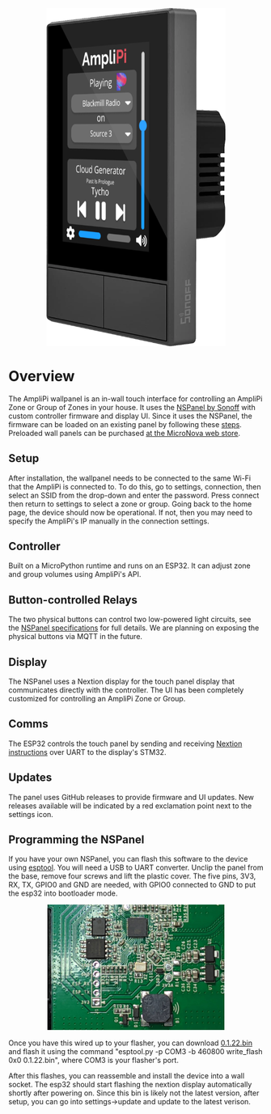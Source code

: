 <p align="center">
  <img alt="Wallpanel with homepage"
      src="images/home_page_on_display_transparent.png" width="354">
  </img>
</p>

# Overview
The AmpliPi wallpanel is an in-wall touch interface for controlling an AmpliPi Zone or Group of Zones in your house. It uses the [NSPanel by Sonoff](https://sonoff.tech/product/smart-wall-swtich/nspanel) with custom controller firmware and display UI. Since it uses the NSPanel, the firmware can be loaded on an existing panel by following these [steps](#programming-the-nspanel). Preloaded wall panels can be purchased [at the MicroNova web store](https://www.micro-nova.com/amplipi/store/amplipi-in-wall-wifi-touchscreen-controller-with-integrated-2-device-switch).

## Setup
After installation, the wallpanel needs to be connected to the same Wi-Fi that the AmpliPi is connected to. To do this, go to settings, connection, then select an SSID from the drop-down and enter the password. Press connect then return to settings to select a zone or group. Going back to the home page, the device should now be operational. If not, then you may need to specify the AmpliPi's IP manually in the connection settings. 

## Controller
Built on a MicroPython runtime and runs on an ESP32. It can adjust zone and group volumes using AmpliPi's API.

## Button-controlled Relays
The two physical buttons can control two low-powered light circuits, see the [NSPanel specifications](https://sonoff.tech/product/smart-wall-swtich/nspanel) for full details. We are planning on exposing the physical buttons via MQTT in the future.

## Display
The NSPanel uses a Nextion display for the touch panel display that communicates directly with the controller. The UI has been completely customized for controlling an AmpliPi Zone or Group.

## Comms
The ESP32 controls the touch panel by sending and receiving [Nextion instructions](https://nextion.tech/instruction-set/) over UART to the display's STM32.

## Updates
The panel uses GitHub releases to provide firmware and UI updates. New releases available will be indicated by a red exclamation point next to the settings icon.

## Programming the NSPanel
If you have your own NSPanel, you can flash this software to the device using [esptool](https://docs.espressif.com/projects/esptool/en/latest/esp32/). You will need a USB to UART converter. Unclip the panel from the base, remove four screws and lift the plastic cover. The five pins, 3V3, RX, TX, GPIO0 and GND are needed, with GPIO0 connected to GND to put the esp32 into bootloader mode. 
<p align="center">
  <img alt="NSPanel Pinout"
      src="images/sonoff_NSpanel_pinout.jpg" width="350">
  </img>
</p>


Once you have this wired up to your flasher, you can download [0.1.22.bin](https://github.com/micro-nova/AmpliPiWallPanel/releases/download/0.1.22/0.1.22.bin) and flash it using the command "esptool.py -p COM3 -b 460800 write_flash 0x0 0.1.22.bin", where COM3 is your flasher's port. 

After this flashes, you can reassemble and install the device into a wall socket. The esp32 should start flashing the nextion display automatically shortly after powering on. Since this bin is likely not the latest version, after setup, you can go into settings->update and update to the latest verison.
